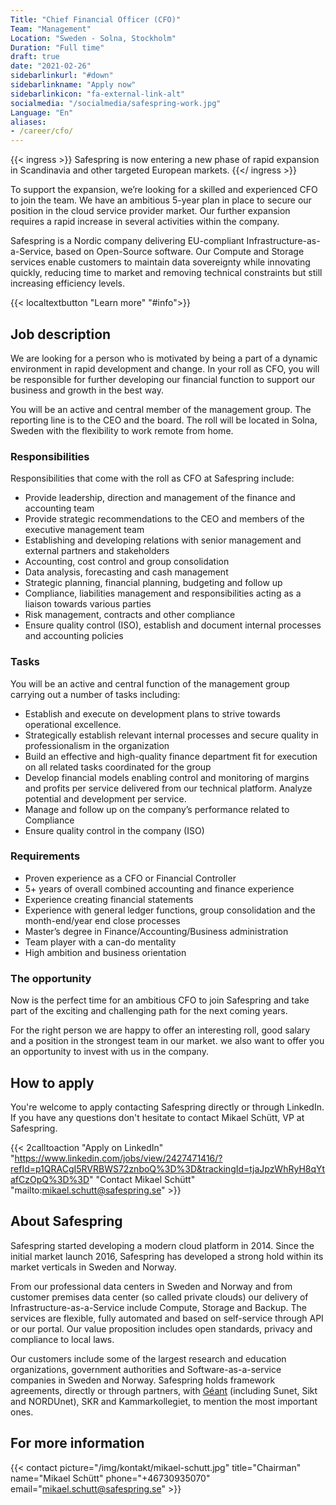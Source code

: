 ```yaml
---
Title: "Chief Financial Officer (CFO)"
Team: "Management"
Location: "Sweden - Solna, Stockholm"
Duration: "Full time"
draft: true
date: "2021-02-26"
sidebarlinkurl: "#down"
sidebarlinkname: "Apply now"
sidebarlinkicon: "fa-external-link-alt"
socialmedia: "/socialmedia/safespring-work.jpg"
Language: "En"
aliases:
- /career/cfo/
---
```


{{< ingress >}}
Safespring is now entering a new phase of rapid expansion in Scandinavia and other targeted European markets.
{{</ ingress >}}

To support the expansion, we’re looking for a skilled and experienced CFO to join the team. We have an ambitious 5-year plan in place to secure our position in the cloud service provider market. Our further expansion requires a rapid increase in several activities within the company.

Safespring is a Nordic company delivering EU-compliant Infrastructure-as-a-Service, based on Open-Source software. Our Compute and Storage services enable customers to maintain data sovereignty while innovating quickly, reducing time to market and removing technical constraints but still increasing efficiency levels.

{{< localtextbutton "Learn more" "#info">}}

## Job description
We are looking for a person who is motivated by being a part of a dynamic environment in rapid development and change. In your roll as CFO, you will be responsible for further developing our financial function to support our business and growth in the best way.

You will be an active and central member of the management group. The reporting line is to the CEO and the board. The roll will be located in Solna, Sweden with the flexibility to work remote from home.

### Responsibilities
Responsibilities that come with the roll as CFO at Safespring include:

- Provide leadership, direction and management of the finance and accounting team
- Provide strategic recommendations to the CEO and members of the executive management team
- Establishing and developing relations with senior management and external partners and stakeholders
- Accounting, cost control and group consolidation
- Data analysis, forecasting and cash management
- Strategic planning, financial planning, budgeting and follow up
- Compliance, liabilities management and responsibilities acting as a liaison towards various parties
- Risk management, contracts and other compliance
- Ensure quality control (ISO), establish and document internal processes and accounting policies

### Tasks
You will be an active and central function of the management group carrying out a number of tasks including:

- Establish and execute on development plans to strive towards operational excellence.
- Strategically establish relevant internal processes and secure quality in professionalism in the organization
- Build an effective and high-quality finance department fit for execution on all related tasks coordinated for the group
- Develop financial models enabling control and monitoring of margins and profits per service delivered from our technical platform. Analyze potential and development per service. 	
- Manage and follow up on the company’s performance related to Compliance
- Ensure quality control in the company (ISO)

### Requirements

- Proven experience as a CFO or Financial Controller
- 5+ years of overall combined accounting and finance experience
- Experience creating financial statements
- Experience with general ledger functions, group consolidation and the month-end/year end close processes
- Master’s degree in Finance/Accounting/Business administration
- Team player with a can-do mentality
- High ambition and business orientation

<div id="down"></div>

### The opportunity

Now is the perfect time for an ambitious CFO to join Safespring and take part of the exciting and challenging path for the next coming years.

For the right person we are happy to offer an interesting roll, good salary and a position in the strongest team in our market. we also want to offer you an opportunity to invest with us in the company.

<div id="info"></div>

## How to apply
You're welcome to apply contacting Safespring directly or through LinkedIn. If you have any questions don't hesitate to contact Mikael Schütt, VP at Safespring.

{{< 2calltoaction "Apply on LinkedIn" "https://www.linkedin.com/jobs/view/2427471416/?refId=p1QRACgI5RVRBWS72znboQ%3D%3D&trackingId=tjaJpzWhRyH8qYtafCzOpQ%3D%3D" "Contact Mikael Schütt" "mailto:mikael.schutt@safespring.se" >}}

## About Safespring

Safespring started developing a modern cloud platform in 2014. Since the initial market launch 2016, Safespring has developed a strong hold within its market verticals in Sweden and Norway.

From our professional data centers in Sweden and Norway and from customer premises data center (so called private clouds) our delivery of Infrastructure-as-a-Service include Compute, Storage and Backup. The services are flexible, fully automated and based on self-service through API or our portal. Our value proposition includes open standards, privacy and compliance to local laws.

Our customers include some of the largest research and education organizations, government authorities and Software-as-a-service companies in Sweden and Norway. Safespring holds framework agreements, directly or through partners, with [Géant](/ocre) (including Sunet, Sikt and NORDUnet), SKR and Kammarkollegiet, to mention the most important ones.


## For more information

{{< contact picture="/img/kontakt/mikael-schutt.jpg" title="Chairman" name="Mikael Schütt" phone="+46730935070" email="mikael.schutt@safespring.se" >}}
